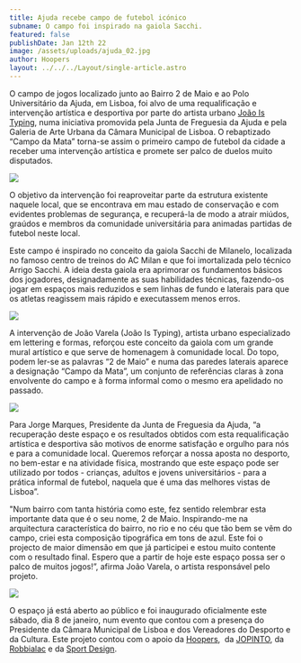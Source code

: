 ```yaml
---
title: Ajuda recebe campo de futebol icónico
subname: O campo foi inspirado na gaiola Sacchi.
featured: false
publishDate: Jan 12th 22
image: /assets/uploads/ajuda_02.jpg
author: Hoopers
layout: ../../../Layout/single-article.astro
---
```

O campo de jogos localizado junto ao Bairro 2 de Maio e ao Polo Universitário da Ajuda, em Lisboa, foi alvo de uma requalificação e intervenção artística e desportiva por parte do artista urbano [João Is Typing](https://www.instagram.com/joaoistyping/), numa iniciativa promovida pela Junta de Freguesia da Ajuda e pela Galeria de Arte Urbana da Câmara Municipal de Lisboa. O rebaptizado “Campo da Mata” torna-se assim o primeiro campo de futebol da cidade a receber uma intervenção artística e promete ser palco de duelos muito disputados.

![](/assets/uploads/ajuda_05.jpg)

O objetivo da intervenção foi reaproveitar parte da estrutura existente naquele local, que se encontrava em mau estado de conservação e com evidentes problemas de segurança, e recuperá-la de modo a atrair miúdos, graúdos e membros da comunidade universitária para animadas partidas de futebol neste local. 

Este campo é inspirado no conceito da gaiola Sacchi de Milanelo, localizada no famoso centro de treinos do AC Milan e que foi imortalizada pelo técnico Arrigo Sacchi. A ideia desta gaiola era aprimorar os fundamentos básicos dos jogadores, designadamente as suas habilidades técnicas, fazendo-os jogar em espaços mais reduzidos e sem linhas de fundo e laterais para que os atletas reagissem mais rápido e executassem menos erros.

![](/assets/uploads/ajuda_03.jpg)

A intervenção de João Varela (João Is Typing), artista urbano especializado em lettering e formas, reforçou este conceito da gaiola com um grande mural artístico e que serve de homenagem à comunidade local. Do topo, podem ler-se as palavras “2 de Maio” e numa das paredes laterais aparece a designação “Campo da Mata”, um conjunto de referências claras à zona envolvente do campo e à forma informal como o mesmo era apelidado no passado.

![](/assets/uploads/ajuda_01.jpg)

Para Jorge Marques, Presidente da Junta de Freguesia da Ajuda, “a recuperação deste espaço e os resultados obtidos com esta requalificação artística e desportiva são motivos de enorme satisfação e orgulho para nós e para a comunidade local. Queremos reforçar a nossa aposta no desporto, no bem-estar e na atividade física, mostrando que este espaço pode ser utilizado por todos - crianças, adultos e jovens universitários - para a prática informal de futebol, naquela que é uma das melhores vistas de Lisboa”.

"Num bairro com tanta história como este, fez sentido relembrar esta importante data que é o seu nome, 2 de Maio. Inspirando-me na arquitectura característica do bairro, no rio e no céu que tão bem se vêm do campo, criei esta composição tipográfica em tons de azul. Este foi o projecto de maior dimensão em que já participei e estou muito contente com o resultado final. Espero que a partir de hoje este espaço possa ser o palco de muitos jogos!”, afirma João Varela, o artista responsável pelo projeto.

![](/assets/uploads/ajuda_06.jpg)

O espaço já está aberto ao público e foi inaugurado oficialmente este sábado, dia 8 de janeiro, num evento que contou com a presença do Presidente da Câmara Municipal de Lisboa e dos Vereadores do Desporto e da Cultura. Este projeto contou com o apoio da [Hoopers](https://hoopers.club/),  da [JOPINTO](https://www.facebook.com/tintasjopinto/), da [Robbialac](https://tintasrobbialac.pt/) e da [Sport Design](http://www.sport-design.pt/).